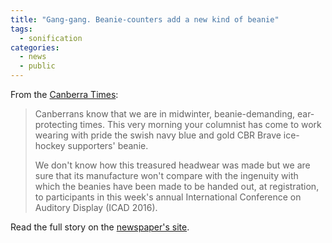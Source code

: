 ```yaml
---
title: "Gang-gang. Beanie-counters add a new kind of beanie"
tags:
  - sonification
categories:
  - news
  - public
---
```

From the [Canberra Times](http://www.canberratimes.com.au/act-news/canberra-life/ganggang-beaniecounters-add-a-new-kind-of-beanie-20160705-gpynvo.html): 

> Canberrans know that we are in midwinter, beanie-demanding, ear-protecting times. This very morning your columnist has come to work wearing with pride the swish navy blue and gold CBR Brave ice-hockey supporters' beanie.
>
> We don't know how this treasured headwear was made but we are sure that its manufacture won't compare with the ingenuity with which the beanies have been made to be handed out, at registration, to participants in this week's annual International Conference on Auditory Display (ICAD 2016).

Read the full story on the [newspaper's site](http://www.canberratimes.com.au/act-news/canberra-life/ganggang-beaniecounters-add-a-new-kind-of-beanie-20160705-gpynvo.html). 